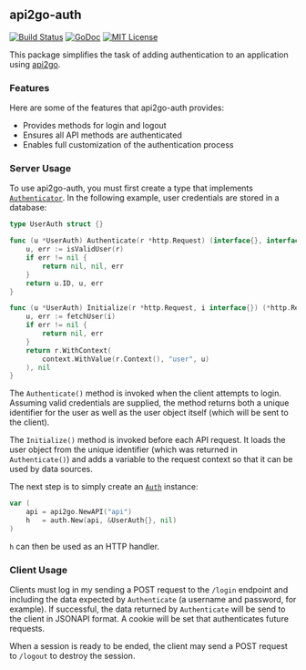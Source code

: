 ## api2go-auth

[![Build Status](https://travis-ci.org/nathan-osman/api2go-auth.svg?branch=master)](https://travis-ci.org/nathan-osman/api2go-auth)
[![GoDoc](https://godoc.org/github.com/nathan-osman/api2go-auth?status.svg)](https://godoc.org/github.com/nathan-osman/api2go-auth)
[![MIT License](http://img.shields.io/badge/license-MIT-9370d8.svg?style=flat)](http://opensource.org/licenses/MIT)

This package simplifies the task of adding authentication to an application using [api2go](https://github.com/manyminds/api2go).

### Features

Here are some of the features that api2go-auth provides:

- Provides methods for login and logout
- Ensures all API methods are authenticated
- Enables full customization of the authentication process

### Server Usage

To use api2go-auth, you must first create a type that implements [`Authenticator`](https://godoc.org/github.com/nathan-osman/api2go-auth#Authenticator). In the following example, user credentials are stored in a database:

```go
type UserAuth struct {}

func (u *UserAuth) Authenticate(r *http.Request) (interface{}, interface{}, error) {
    u, err := isValidUser(r)
    if err != nil {
        return nil, nil, err
    }
    return u.ID, u, err
}

func (u *UserAuth) Initialize(r *http.Request, i interface{}) (*http.Request, error) {
    u, err := fetchUser(i)
    if err != nil {
        return nil, err
    }
    return r.WithContext(
        context.WithValue(r.Context(), "user", u)
    ), nil
}
```

The `Authenticate()` method is invoked when the client attempts to login. Assuming valid credentials are supplied, the method returns both a unique identifier for the user as well as the user object itself (which will be sent to the client).

The `Initialize()` method is invoked before each API request. It loads the user object from the unique identifier (which was returned in `Authenticate()`) and adds a variable to the request context so that it can be used by data sources.

The next step is to simply create an [`Auth`](https://godoc.org/github.com/nathan-osman/api2go-auth#Auth) instance:

```go
var (
    api = api2go.NewAPI("api")
    h   = auth.New(api, &UserAuth{}, nil)
)
```

`h` can then be used as an HTTP handler.

### Client Usage

Clients must log in my sending a POST request to the `/login` endpoint and including the data expected by `Authenticate` (a username and password, for example). If successful, the data returned by `Authenticate` will be send to the client in JSONAPI format. A cookie will be set that authenticates future requests.

When a session is ready to be ended, the client may send a POST request to `/logout` to destroy the session.